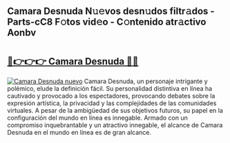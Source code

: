## Camara Desnuda N𝚞𝚎vos desn𝚞dos filtr𝚊dos - Parts-cC8 F𝚘tos vid𝚎o - C𝚘ntenido atr𝚊ctivo Aonbv

# <h2><a href="http://mb1xfyf.tromn.icu/?c=Camara+Desnuda">🔗👉👉👉 Camara Desnuda 🔗🔗</a></h2>

[![Camara Desnuda nuevo](https://i.imgur.com/pEAQMta.gif)](http://mb1xfyf.tromn.icu/?c=Camara+Desnuda)
Camara Desnuda, un personaje intrigante y polémico, elude la definición fácil. Su personalidad distintiva en línea ha cautivado y provocado a los espectadores, provocando debates sobre la expresión artística, la privacidad y las complejidades de las comunidades virtuales. A pesar de la ambigüedad de sus objetivos futuros, su papel en la configuración del mundo en línea es innegable. Armado con un compromiso inquebrantable y un atractivo innegable, el alcance de Camara Desnuda en el mundo en línea es de gran alcance.
